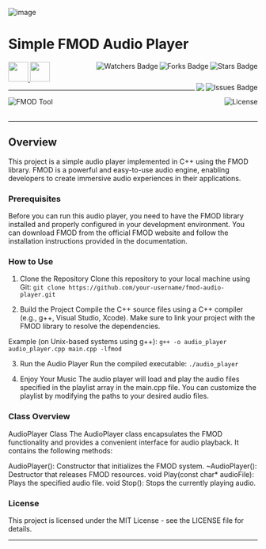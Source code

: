 ![image](https://github.com/JDSherbert/Simple-FMOD-Audio-Player/assets/43964243/86c71103-6726-4d3c-8258-47b3588bb701)

# Simple FMOD Audio Player

<!-- Header Start -->
<a href = "https://www.fmod.com/"> <img height="40" img width="40" src="https://cdn.simpleicons.org/fmod/white"> </a> 
<a href = "https://learn.microsoft.com/en-us/cpp/cpp-language"> <img height="40" img width="40" src="https://cdn.simpleicons.org/c++"> </a>
<img align="right" alt="Stars Badge" src="https://img.shields.io/github/stars/jdsherbert/Simple-FMOD-Audio-Player?label=%E2%AD%90"/>
<img align="right" alt="Forks Badge" src="https://img.shields.io/github/forks/jdsherbert/Simple-FMOD-Audio-Player?label=%F0%9F%8D%B4"/>
<img align="right" alt="Watchers Badge" src="https://img.shields.io/github/watchers/jdsherbert/Simple-FMOD-Audio-Player?label=%F0%9F%91%81%EF%B8%8F"/>
<img align="right" alt="Issues Badge" src="https://img.shields.io/github/issues/jdsherbert/Simple-FMOD-Audio-Player?label=%E2%9A%A0%EF%B8%8F"/>
<img align="right" src="https://hits.seeyoufarm.com/api/count/incr/badge.svg?url=https%3A%2F%2Fgithub.com%2FJDSherbert%2FSimple-FMOD-Audio-Player%2Fhit-counter%2FREADME&count_bg=%2379C83D&title_bg=%23555555&labelColor=0E1128&title=🔍&style=for-the-badge">
<!-- Header End --> 

-----------------------------------------------------------------------

<a href="https://www.fmod.com/"> 
  <img align="left" alt="FMOD Tool" src="https://img.shields.io/badge/FMOD%20Tool-black?style=for-the-badge&logo=fmod&logoColor=white&color=black&labelColor=black"> </a>
  
<a href="https://choosealicense.com/licenses/"> 
  <img align="right" alt="License" src="https://img.shields.io/badge/License%20:%20NONE-black?style=for-the-badge&logo=none&logoColor=white&color=black&labelColor=black"> </a>
  
<br></br>

-----------------------------------------------------------------------
## Overview
This project is a simple audio player implemented in C++ using the FMOD library. FMOD is a powerful and easy-to-use audio engine, enabling developers to create immersive audio experiences in their applications.

### Prerequisites
Before you can run this audio player, you need to have the FMOD library installed and properly configured in your development environment. You can download FMOD from the official FMOD website and follow the installation instructions provided in the documentation.

### How to Use
1. Clone the Repository
Clone this repository to your local machine using Git:
`git clone https://github.com/your-username/fmod-audio-player.git`

3. Build the Project
Compile the C++ source files using a C++ compiler (e.g., g++, Visual Studio, Xcode). Make sure to link your project with the FMOD library to resolve the dependencies.

Example (on Unix-based systems using g++):
`g++ -o audio_player audio_player.cpp main.cpp -lfmod`

3. Run the Audio Player
Run the compiled executable:
`./audio_player`

5. Enjoy Your Music
The audio player will load and play the audio files specified in the playlist array in the main.cpp file. You can customize the playlist by modifying the paths to your desired audio files.

### Class Overview
AudioPlayer Class
The AudioPlayer class encapsulates the FMOD functionality and provides a convenient interface for audio playback. It contains the following methods:

AudioPlayer(): Constructor that initializes the FMOD system.
~AudioPlayer(): Destructor that releases FMOD resources.
void Play(const char* audioFile): Plays the specified audio file.
void Stop(): Stops the currently playing audio.

### License
This project is licensed under the MIT License - see the LICENSE file for details.


-----------------------------------------------------------------------

